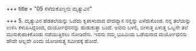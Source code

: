+++
title = "05 ಸೆಳೆದುಕೊಣ್ಡನು ಮೃತ್ಯುವಿನ"

+++
5. ಮೃತ್ಯುವಿನ ಹೆಡತಲೆಯನ್ನು ಒದೆದು ಕೃಪಾಳುವಾದ ವೇದವ್ಯಾಸ ನನ್ನನ್ನು ಎಳೆದುಕೊಂಡ. ನನ್ನ ತಲೆಯನ್ನು ಉಳಿಸಿ ಕಳುಹಿಸಿದ್ದರಿಂದ, ದುರ್ಯೋಧನನನ್ನು ಹುಡುಕುತ್ತಾ ಬಂದೆ. ಅವನು ಬಳಲಿ, ಬೀಳುತ್ತ ಏಳುತ್ತ ಒಬ್ಬನೇ ತಲೆ ಮುಸುಕುಹಾಕಿಕೊಂಡು ನಡೆಯುತ್ತಿರಲು ನೋಡಿದೆನು. ಇವನು ನಮ್ಮ ಭೂಮಿಯ ಒಡೆಯನಾದ ದುರ್ಯೋಧನನು ಹೌದೇ ಅಲ್ಲವೇ ಎಂದು ಯೋಚಿಸುತ್ತ ಸಮೀಪಕ್ಕೆ ಹೋದೆ.